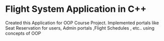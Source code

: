 # Flight System Application in C++
 Created this Application for OOP Course Project. Implemented portals like Seat Reservation for users, Admin portals ,Flight Schedules , etc.. using concepts of OOP
